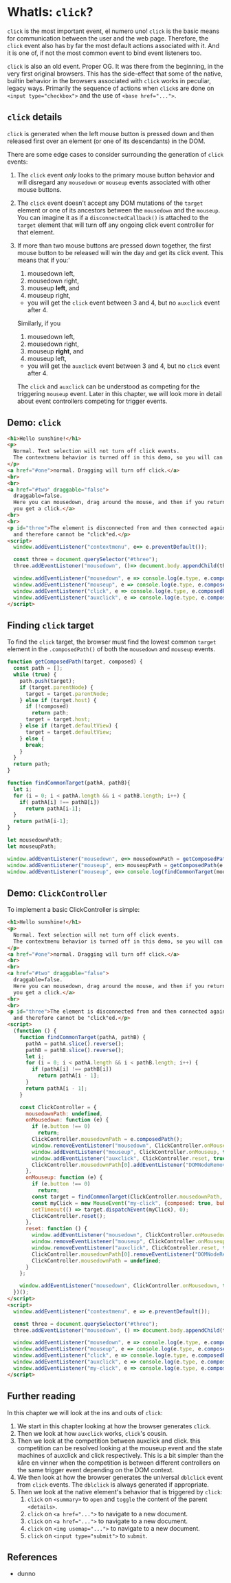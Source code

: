 # WhatIs: `click`?

`click` is the most important event, el numero uno! `click` is the basic means for communication between the user and the web page. Therefore, the `click` event also has by far the most default actions associated with it. And it is one of, if not the most common event to bind event listeners too.

`click` is also an old event. Proper OG. It was there from the beginning, in the very first original browsers. This has the side-effect that some of the native, builtin behavior in the browsers associated with `click` works in peculiar, legacy ways. Primarily the sequence of actions when `click`s are done on `<input type="checkbox">` and the use of `<base href="...">`.  
## `click` details

`click` is generated when the left mouse button is pressed down and then released first over an element (or one of its descendants) in the DOM. 

There are some edge cases to consider surrounding the generation of `click` events:

1. The `click` event *only* looks to the primary mouse button behavior and will disregard any `mousedown` or `mouseup` events associated with other mouse buttons. 

2. The `click` event doesn't accept any DOM mutations of the `target` element or one of its ancestors between the `mousedown` and the `mouseup`. You can imagine it as if a `disconnectedCallback()` is attached to the `target` element that will turn off any ongoing click event controller for that element.

3. If more than two mouse buttons are pressed down together, the first mouse button to be released will win the day and get its click event. This means that if you:'
   1) mousedown left, 
   2) mousedown right, 
   3) mouseup **left**, and 
   4) mouseup right, 
   * you will get the `click` event between 3 and 4, but no `auxclick` event after 4.
    
   Similarly, if you 
   1) mousedown left, 
   2) mousedown right, 
   3) mouseup **right**, and 
   4) mouseup left, 
   * you will get the `auxclick` event between 3 and 4, but no `click` event after 4.

   The `click` and `auxclick` can be understood as competing for the triggering `mouseup` event. Later in this chapter, we will look more in detail about event controllers competing for trigger events. 
   
## Demo: `click`
    
```html
<h1>Hello sunshine!</h1>
<p>
  Normal. Text selection will not turn off click events.
  The contextmenu behavior is turned off in this demo, so you will can auxclick's too.
</p>
<a href="#one">normal. Dragging will turn off click.</a>
<br>
<br>
<a href="#two" draggable="false">
  draggable=false.
  Here you can mousedown, drag around the mouse, and then if you return over the element again before you mouseup,
  you get a click.</a>
<br>
<br>
<p id="three">The element is disconnected from and then connected again to the DOM on mousedown,
  and therefore cannot be "click"ed.</p>
<script>
  window.addEventListener("contextmenu", e=> e.preventDefault());

  const three = document.querySelector("#three");
  three.addEventListener("mousedown", ()=> document.body.appendChild(three));

  window.addEventListener("mousedown", e => console.log(e.type, e.composedPath()));
  window.addEventListener("mouseup", e => console.log(e.type, e.composedPath()));
  window.addEventListener("click", e => console.log(e.type, e.composedPath()));
  window.addEventListener("auxclick", e => console.log(e.type, e.composedPath()));
</script>
```

## Finding `click` target

To find the `click` target, the browser must find the lowest common `target` element in the `.composedPath()` of both the `mousedown` and `mouseup` events.

```javascript
function getComposedPath(target, composed) {
  const path = [];
  while (true) {
    path.push(target);
    if (target.parentNode) {
      target = target.parentNode;
    } else if (target.host) {
      if (!composed)
        return path;
      target = target.host;
    } else if (target.defaultView) {
      target = target.defaultView;
    } else {
      break;
    }
  }
  return path;
}

function findCommonTarget(pathA, pathB){
  let i;
  for (i = 0; i < pathA.length && i < pathB.length; i++) {
    if( pathA[i] !== pathB[i])
      return pathA[i-1];
  }
  return pathA[i-1];
}

let mousedownPath;
let mouseupPath;

window.addEventListener("mousedown", e=> mousedownPath = getComposedPath(e.target, e.composed));
window.addEventListener("mouseup", e=> mouseupPath = getComposedPath(e.target, e.composed));
window.addEventListener("mouseup", e=> console.log(findCommonTarget(mousedownPath, mouseupPath)));
```

## Demo: `ClickController`

To implement a basic ClickController is simple:

```html
<h1>Hello sunshine!</h1>
<p>
  Normal. Text selection will not turn off click events.
  The contextmenu behavior is turned off in this demo, so you will can auxclick's too.
</p>
<a href="#one">normal. Dragging will turn off click.</a>
<br>
<br>
<a href="#two" draggable="false">
  draggable=false.
  Here you can mousedown, drag around the mouse, and then if you return over the element again before you mouseup,
  you get a click.</a>
<br>
<br>
<p id="three">The element is disconnected from and then connected again to the DOM on mousedown,
  and therefore cannot be "click"ed.</p>
<script>
  (function () {
    function findCommonTarget(pathA, pathB) {
      pathA = pathA.slice().reverse();
      pathB = pathB.slice().reverse();
      let i;
      for (i = 0; i < pathA.length && i < pathB.length; i++) {
        if (pathA[i] !== pathB[i])
          return pathA[i - 1];
      }
      return pathA[i - 1];
    }

    const ClickController = {
      mousedownPath: undefined,
      onMousedown: function (e) {
        if (e.button !== 0)
          return;
        ClickController.mousedownPath = e.composedPath();
        window.removeEventListener("mousedown", ClickController.onMousedown, true);
        window.addEventListener("mouseup", ClickController.onMouseup, true);
        window.addEventListener("auxclick", ClickController.reset, true);
        ClickController.mousedownPath[0].addEventListener("DOMNodeRemoved", ClickController.reset, true);
      },
      onMouseup: function (e) {
        if (e.button !== 0)
          return;
        const target = findCommonTarget(ClickController.mousedownPath, e.composedPath());
        const myClick = new MouseEvent("my-click", {composed: true, bubbles: true, cancelable: true});
        setTimeout(() => target.dispatchEvent(myClick), 0);
        ClickController.reset();
      },
      reset: function () {
        window.addEventListener("mousedown", ClickController.onMousedown, true);
        window.removeEventListener("mouseup", ClickController.onMouseup, true);
        window.removeEventListener("auxclick", ClickController.reset, true);
        ClickController.mousedownPath[0].removeEventListener("DOMNodeRemoved", ClickController.reset, true);
        ClickController.mousedownPath = undefined;
      }
    };

    window.addEventListener("mousedown", ClickController.onMousedown, true);
  })();
</script>
<script>
  window.addEventListener("contextmenu", e => e.preventDefault());

  const three = document.querySelector("#three");
  three.addEventListener("mousedown", () => document.body.appendChild(three));

  window.addEventListener("mousedown", e => console.log(e.type, e.composedPath()));
  window.addEventListener("mouseup", e => console.log(e.type, e.composedPath()));
  window.addEventListener("click", e => console.log(e.type, e.composedPath()));
  window.addEventListener("auxclick", e => console.log(e.type, e.composedPath()));
  window.addEventListener("my-click", e => console.log(e.type, e.composedPath()));
</script>
```

## Further reading

In this chapter we will look at the ins and outs of `click`:
1. We start in this chapter looking at how the browser generates `click`.
2. Then we look at how `auxclick` works, `click`'s cousin.
3. Then we look at the competition between auxclick and click. this competition can be resolved looking at the mouseup event and the state machines of auxclick and click respectively. This is a bit simpler than the kåre en vinner when the competition is between different controllers on the same trigger event depending on the DOM context.
3. We then look at how the browser generates the universal `dblclick` event from `click` events. The `dblclick` is always generated if appropriate.
4. Then we look at the native element's behavior that is triggered by `click`:
   1. `click` on `<summary>` to `open` and  `toggle` the content of the parent `<details>`.   
   1. `click` on `<a href="...">` to navigate to a new document.   
   1. `click` on `<a href="...">` to navigate to a new document.   
   1. `click` on `<img usemap="...">` to navigate to a new document.   
   1. `click` on `<input type="submit">` to `submit`.   

## References

 * dunno